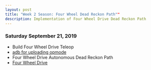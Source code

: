 ```yaml
---
layout: post
title: "Week 2 Season: Four Wheel Dead Reckon Path""
description: Implementation of Four Wheel Drive Dead Reckon Path
---
```



### Saturday September 21, 2019
* Build Four Wheel Drive Teleop
* [adb for uploading opmode](https://github.com/java-rnrr/software/wiki/ADB-Setup)
* Four Wheel Drive Autonomous Dead Reckon Path
* [Four Wheel Drive](https://github.com/java-rnrr/software/wiki/Four-Wheel-Autonomous-Dead-Reckon-Path)
